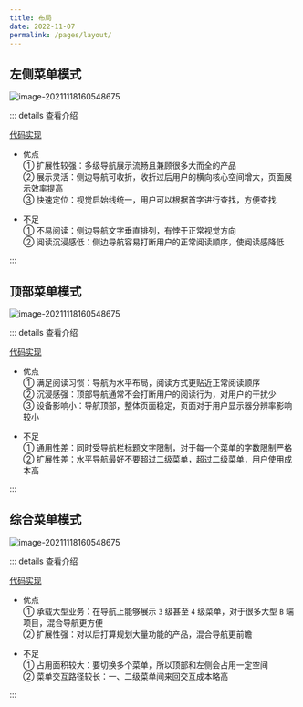 ```yaml
---
title: 布局
date: 2022-11-07
permalink: /pages/layout/
---
```


## 左侧菜单模式

![image-20211118160548675](~@alias/img/layout/vertical.jpg)

::: details 查看介绍

[代码实现](https://gitee.com/yiming_chang/vue-pure-admin/blob/main/src/layout/components/sidebar/vertical.vue)

- 优点  
  ① 扩展性较强：多级导航展示流畅且兼顾很多大而全的产品  
  ② 展示灵活：侧边导航可收折，收折过后用户的横向核心空间增大，页面展示效率提高  
  ③ 快速定位：视觉启始线统一，用户可以根据首字进行查找，方便查找

- 不足  
  ① 不易阅读：侧边导航文字垂直排列，有悖于正常视觉方向  
  ② 阅读沉浸感低：侧边导航容易打断用户的正常阅读顺序，使阅读感降低

:::

## 顶部菜单模式

![image-20211118160548675](~@alias/img/layout/horizontal.jpg)

::: details 查看介绍

[代码实现](https://gitee.com/yiming_chang/vue-pure-admin/blob/main/src/layout/components/sidebar/horizontal.vue)

- 优点  
  ① 满足阅读习惯：导航为水平布局，阅读方式更贴近正常阅读顺序  
  ② 沉浸感强：顶部导航通常不会打断用户的阅读行为，对用户的干扰少  
  ③ 设备影响小：导航顶部，整体页面稳定，页面对于用户显示器分辨率影响较小

- 不足  
  ① 通用性差：同时受导航栏标题文字限制，对于每一个菜单的字数限制严格  
  ② 扩展性差：水平导航最好不要超过二级菜单，超过二级菜单，用户使用成本高

:::

## 综合菜单模式

![image-20211118160548675](~@alias/img/layout/mixNav.jpg)

::: details 查看介绍

[代码实现](https://gitee.com/yiming_chang/vue-pure-admin/blob/main/src/layout/components/sidebar/mixNav.vue)

- 优点  
  ① 承载大型业务：在导航上能够展示 `3` 级甚至 `4` 级菜单，对于很多大型 `B` 端项目，混合导航更方便  
  ② 扩展性强：对以后打算规划大量功能的产品，混合导航更前瞻

- 不足  
  ① 占用面积较大：要切换多个菜单，所以顶部和左侧会占用一定空间  
  ② 菜单交互路径较长：一、二级菜单间来回交互成本略高

:::
